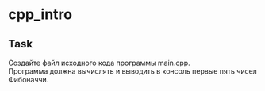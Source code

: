 # cpp_intro

## Task

Создайте файл исходного кода программы main.cpp.  
Программа должна вычислять и выводить в консоль первые пять чисел Фибоначчи.
